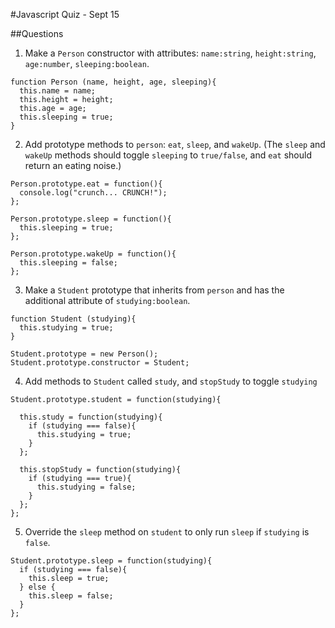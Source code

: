 #Javascript Quiz - Sept 15


##Questions

1. Make a `Person` constructor with attributes: `name:string`, `height:string`, `age:number`, `sleeping:boolean`.

```
function Person (name, height, age, sleeping){
  this.name = name;
  this.height = height;
  this.age = age;
  this.sleeping = true;
}

```

2. Add prototype methods to `person`: `eat`, `sleep`, and `wakeUp`. (The `sleep` and `wakeUp` methods should toggle `sleeping` to `true/false`, and `eat` should return an eating noise.)

```
Person.prototype.eat = function(){
  console.log("crunch... CRUNCH!");
};

Person.prototype.sleep = function(){
  this.sleeping = true;
};

Person.prototype.wakeUp = function(){
  this.sleeping = false;
};

```

3. Make a `Student` prototype that inherits from `person` and has the additional attribute of `studying:boolean`.

```
function Student (studying){
  this.studying = true;
}

Student.prototype = new Person();
Student.prototype.constructor = Student;

```

4. Add methods to `Student` called `study`, and `stopStudy` to toggle `studying`

```
Student.prototype.student = function(studying){

  this.study = function(studying){
    if (studying === false){
      this.studying = true;
    }
  };

  this.stopStudy = function(studying){
    if (studying === true){
      this.studying = false;
    }
  };
};

```

5. Override the `sleep` method on `student` to only run `sleep` if `studying` is `false`.

```
Student.prototype.sleep = function(studying){
  if (studying === false){
    this.sleep = true;
  } else {
    this.sleep = false;
  }
};

```